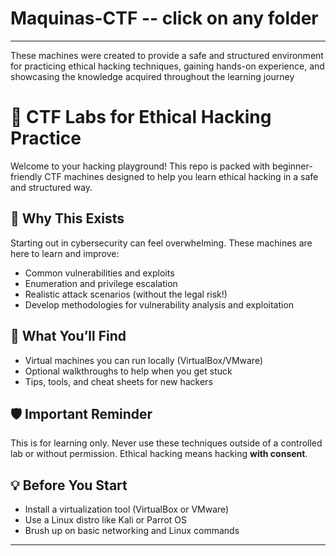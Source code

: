 # Maquinas-CTF -- click on any folder

---
These machines were created to provide a safe and structured environment for practicing ethical hacking techniques, gaining hands-on experience, and showcasing the knowledge acquired throughout the learning journey

# 🧠 CTF Labs for Ethical Hacking Practice

Welcome to your hacking playground! This repo is packed with beginner-friendly CTF machines designed to help you learn ethical hacking in a safe and structured way.

## 🚀 Why This Exists

Starting out in cybersecurity can feel overwhelming. These machines are here to learn and improve:

- Common vulnerabilities and exploits
- Enumeration and privilege escalation
- Realistic attack scenarios (without the legal risk!)
- Develop methodologies for vulnerability analysis and exploitation

## 🧰 What You’ll Find

- Virtual machines you can run locally (VirtualBox/VMware)
- Optional walkthroughs to help when you get stuck
- Tips, tools, and cheat sheets for new hackers

## 🛡️ Important Reminder

This is for learning only. Never use these techniques outside of a controlled lab or without permission. Ethical hacking means hacking **with consent**.

## 💡 Before You Start

- Install a virtualization tool (VirtualBox or VMware)
- Use a Linux distro like Kali or Parrot OS
- Brush up on basic networking and Linux commands

---

